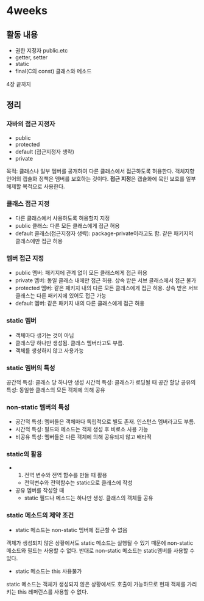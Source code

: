 # 4weeks

## 활동 내용
- 권한 지정자 public.etc
- getter, setter
- static
- final(C의 const) 클래스와 메소드

4장 끝까지

## 정리

### 자바의 접근 지정자
- public
- protected
- default (접근지정자 생략)
- private

목적: 클래스나 일부 멤버를 공개하여 다른 클래스에서 접근하도록 허용한다. 객체지향 언어의 캡슐화 정책은 멤버를 보호하는 것이다. **접근 지정**은 캡슐화에 묵인 보호를 일부 헤제할 목적으로 사용한다.


### 클래스 접근 지정
- 다른 클래스에서 사용하도록 허용할지 지정
- public 클래스: 다른 모든 클래스에게 접근 허용
- default 클래스(접근지정자 생략): package-private이라고도 함. 같은 패키지의 클래스에만 접근 허용

### 멤버 접근 지정
- public 멤버: 패키지에 관계 없이 모든 클래스에게 접근 허용
- private 멤버: 동일 클래스 내에만 접근 허용. 상속 받은 서브 클래스에서 접근 불가
- protected 멤버: 같은 패키지 내의 다른 모든 클래스에게 접근 허용. 상속 받은 서브 클래스는 다른 패키지에 있어도 접근 가능
- default 멤버: 같은 패키지 내의 다른 클래스에게 접근 허용

### static 멤버
- 객체마다 생기는 것이 아님
- 클래스당 하나만 생성됨. 클래스 멤버라고도 부름.
- 객체를 생성하지 않고 사용가능

### static 멤버의 특성
공간적 특성: 클래스 당 하나만 생성
시간적 특성: 클래스가 로딩될 때 공간 할당
공유의 특성: 동일한 클래스의 모든 객체에 의해 공유

### non-static 멤버의 특성
- 공간적 특성: 멤버들은 객체마다 독립적으로 별도 존재. 인스턴스 멤버라고도 부름.
- 시간적 특성: 필드와 메소드는 객체 생성 후 비로소 사용 가능
- 비공유 특성: 멤버들은 다른 객체에 의해 공유되지 않고 배타적


### static의 활용
- 1. 전역 변수와 전역 함수를 만들 때 활용
	- 전역변수와 전역함수는 static으로 클래스에 작성
- 공유 멤버를 작성할 때
	- static 필드나 메소드는 하나만 생성. 클래스의 객체들 공유

### static 메소드의 제약 조건
- static 메소드는 non-static 멤버에 접근할 수 없음

객체가 생성되지 않은 상황에서도 static 메소드는 실행될 수 있기 때문에 non-static 메소드와 필드는 사용할 수 없다. 반대로 non-static 메소드는 static멤버를 사용할 수 있다.

- static 메소드는 this 사용불가

static 메소드는 객체가 생성되지 않은 상황에서도 호출이 가능하므로 현재 객체를 가리키는 this 레퍼런스를 사용할 수 없다.